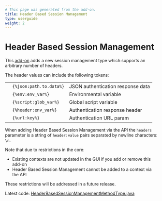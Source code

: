 ```yaml
---
# This page was generated from the add-on.
title: Header Based Session Management
type: userguide
weight: 2
---
```


# Header Based Session Management

This [add-on](/docs/desktop/addons/authentication-helper/) adds a new session management type which supports an arbitrary number of headers.

The header values can include the following tokens:

|   |                         |                                   |
|---|-------------------------|-----------------------------------|
|   | `{%json:path.to.data%}` | JSON authentication response data |
|   | `{%env:env_var%}`       | Environmental variable            |
|   | `{%script:glob_var%}`   | Global script variable            |
|   | `{%header:env_var%}`    | Authentication response header    |
|   | `{%url:key%}`           | Authentication URL param          |

When adding Header Based Session Management via the API the `headers` parameter is a string of `header:value` pairs separated by newline characters: `\n`.

Note that due to restrictions in the core:

* Existing contexts are not updated in the GUI if you add or remove this add-on
* Header Based Session Management cannot be added to a context via the API

These restrictions will be addressed in a future release.

Latest code: [HeaderBasedSessionManagementMethodType.java](https://github.com/zaproxy/zap-extensions/blob/main/addOns/authhelper/src/main/java/org/zaproxy/addon/authhelper/HeaderBasedSessionManagementMethodType.java)

